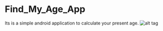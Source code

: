 # Find_My_Age_App
Its is a simple android application to calculate your present age.
![alt tag](http://url/to/pic.png) 
